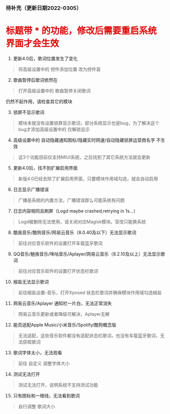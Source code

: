 ### 待补充（更新日期2022-0305）

# <font color="#dd0000">标题带 * 的功能，修改后需要重启系统界面才会生效</font>

1. 更新4.0后，歌词位置发生了变化

> 将高级设置中的 控件添加位置 改为控件首

2. 歌曲暂停后歌词依然在

> 打开高级设置中的 歌曲暂停关闭歌词

仍然不起作用，请检查其它的模块

3. 锁屏不显示歌词

> 模块本就没有设置锁屏显示歌词，部分系统显示也是bug，为了解决这个bug才添加高级设置中的 仅解锁显示

4. 高级设置中的 自动隐藏通知图标/隐藏实时网速/自动隐藏锁屏运营商名字 不生效

> 这3个功能目前仅支持MIUI系统，之后找到了其它系统方法就会更新

5. 更新4.0后，找不到扩展启用界面

> 新版4.0已经去除了扩展启用界面，只要模块作用域勾选，就会自动启用

6. 日志显示广播错误

> 广播是系统的内置方法，广播错误那么可能系统有问题

7. 日志内容相同且刷屏（Logd maybe crashed,retrying in 1s...）

> Logd被删除无法使用，请关闭对应Magisk模块。官改只能换系统

8. 酷我音乐/酷狗音乐/网易云音乐（8.0.40及以下）无法显示歌词

> 前往对应音乐软件的设置打开车载蓝牙歌词

9. QQ音乐/魅族音乐/咪咕音乐/Aplayer/网易云音乐（8.2.10及以上）无法显示歌词

> 前往对应音乐软件的设置打开状态栏歌词

10. 椒盐无法显示歌词

> 前往椒盐设置-音乐，打开Xposed 状态栏歌词并确保模块作用域勾选椒盐

11. 网易云音乐/Aplayer 通知栏一片白，无法正常消失

> 网易云音乐更新或者降级可解决，Aplayer无解

12. 能否适配Apple Music/小米音乐/Spotify/酷狗概念版

> 无法适配，这些音乐软件都没有适配状态栏歌词，也没有车载蓝牙歌词，无法获取歌词

13. 歌词字体太小，无法观看

>  前往 自定义 调整字体大小

14. 测试无法打开

> 测试无法打开，说明系统不支持测试功能

15. 只有图标和一根线，无法看到歌词

> 自行调整 歌词大小 

